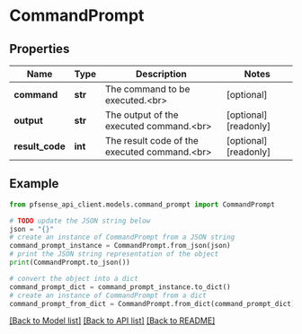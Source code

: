 # CommandPrompt


## Properties

Name | Type | Description | Notes
------------ | ------------- | ------------- | -------------
**command** | **str** | The command to be executed.&lt;br&gt; | [optional] 
**output** | **str** | The output of the executed command.&lt;br&gt; | [optional] [readonly] 
**result_code** | **int** | The result code of the executed command.&lt;br&gt; | [optional] [readonly] 

## Example

```python
from pfsense_api_client.models.command_prompt import CommandPrompt

# TODO update the JSON string below
json = "{}"
# create an instance of CommandPrompt from a JSON string
command_prompt_instance = CommandPrompt.from_json(json)
# print the JSON string representation of the object
print(CommandPrompt.to_json())

# convert the object into a dict
command_prompt_dict = command_prompt_instance.to_dict()
# create an instance of CommandPrompt from a dict
command_prompt_from_dict = CommandPrompt.from_dict(command_prompt_dict)
```
[[Back to Model list]](../README.md#documentation-for-models) [[Back to API list]](../README.md#documentation-for-api-endpoints) [[Back to README]](../README.md)


